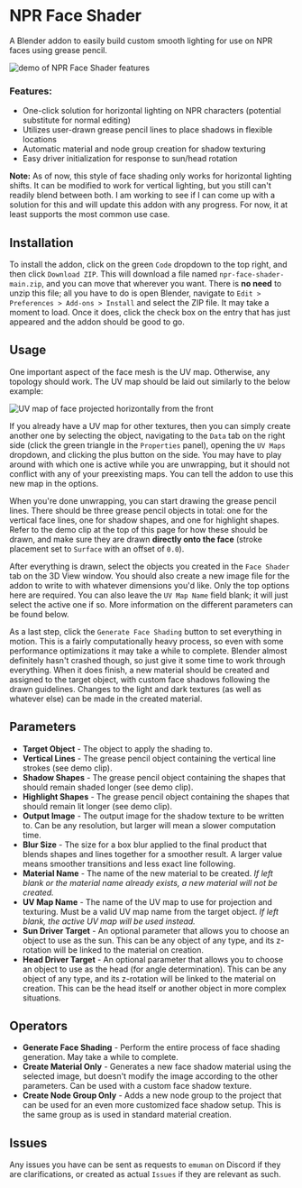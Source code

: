 # NPR Face Shader

A Blender addon to easily build custom smooth lighting for use on NPR faces using grease pencil.

![demo of NPR Face Shader features](https://emuman.net/static/images/npr-face-shadows-demo.gif)

### Features:

* One-click solution for horizontal lighting on NPR characters (potential substitute for normal editing)
* Utilizes user-drawn grease pencil lines to place shadows in flexible locations
* Automatic material and node group creation for shadow texturing
* Easy driver initialization for response to sun/head rotation

**Note:** As of now, this style of face shading only works for horizontal lighting shifts. It can be modified
to work for vertical lighting, but you still can't readily blend between both. I am working to see if I can
come up with a solution for this and will update this addon with any progress. For now, it at least supports
the most common use case.

## Installation

To install the addon, click on the green `Code` dropdown to the top right, and then click `Download ZIP`. This
will download a file named `npr-face-shader-main.zip`, and you can move that wherever you want. There is
**no need** to unzip this file; all you have to do is open Blender, navigate to
`Edit > Preferences > Add-ons > Install` and select the ZIP file. It may take a moment to load. Once it does,
click the check box on the entry that has just appeared and the addon should be good to go.

## Usage

One important aspect of the face mesh is the UV map. Otherwise, any topology should work. The UV map should be
laid out similarly to the below example:

![UV map of face projected horizontally from the front](https://github.com/EmuMan/npr-face-shader/assets/23511921/7115eb43-7501-4408-8bb0-a23b49d2add8)

If you already have a UV map for other textures, then you can simply create another one by selecting the
object, navigating to the `Data` tab on the right side (click the green triangle in the `Properties` panel),
opening the `UV Maps` dropdown, and clicking the plus button on the side. You may have to play around with
which one is active while you are unwrapping, but it should not conflict with any of your preexisting maps.
You can tell the addon to use this new map in the options.

When you're done unwrapping, you can start drawing the grease pencil lines. There should be three grease
pencil objects in total: one for the vertical face lines, one for shadow shapes, and one for highlight shapes.
Refer to the demo clip at the top of this page for how these should be drawn, and make sure they are drawn
**directly onto the face** (stroke placement set to `Surface` with an offset of `0.0`).

After everything is drawn, select the objects you created in the `Face Shader` tab on the 3D View window. You
should also create a new image file for the addon to write to with whatever dimensions you'd like. Only the
top options here are required. You can also leave the `UV Map Name` field blank; it will just select the
active one if so. More information on the different parameters can be found below.

As a last step, click the `Generate Face Shading` button to set everything in motion. This is a fairly
computationally heavy process, so even with some performance optimizations it may take a while to complete.
Blender almost definitely hasn't crashed though, so just give it some time to work through everything. When it
does finish, a new material should be created and assigned to the target object, with custom face shadows
following the drawn guidelines. Changes to the light and dark textures (as well as whatever else) can be made
in the created material.

## Parameters

* **Target Object** - The object to apply the shading to.
* **Vertical Lines** - The grease pencil object containing the vertical line strokes (see demo clip).
* **Shadow Shapes** - The grease pencil object containing the shapes that should remain shaded longer (see demo clip).
* **Highlight Shapes** - The grease pencil object containing the shapes that should remain lit longer (see demo clip).
* **Output Image** - The output image for the shadow texture to be written to. Can be any resolution, but larger will mean a slower computation time.
* **Blur Size** - The size for a box blur applied to the final product that blends shapes and lines together for a smoother result. A larger value means smoother transitions and less exact line following.
* **Material Name** - The name of the new material to be created. *If left blank or the material name already exists, a new material will not be created.*
* **UV Map Name** - The name of the UV map to use for projection and texturing. Must be a valid UV map name from the target object. *If left blank, the active UV map will be used instead.*
* **Sun Driver Target** - An optional parameter that allows you to choose an object to use as the sun. This can be any object of any type, and its z-rotation will be linked to the material on creation.
* **Head Driver Target** - An optional parameter that allows you to choose an object to use as the head (for angle determination). This can be any object of any type, and its z-rotation will be linked to the material on creation. This can be the head itself or another object in more complex situations.

## Operators

* **Generate Face Shading** - Perform the entire process of face shading generation. May take a while to complete.
* **Create Material Only** - Generates a new face shadow material using the selected image, but doesn't modify the image according to the other parameters. Can be used with a custom face shadow texture.
* **Create Node Group Only** - Adds a new node group to the project that can be used for an even more customized face shadow setup. This is the same group as is used in standard material creation.

## Issues

Any issues you have can be sent as requests to `emuman` on Discord if they are clarifications, or created as
actual `Issues` if they are relevant as such.
